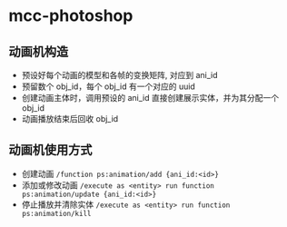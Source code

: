 # mcc-photoshop

## 动画机构造

- 预设好每个动画的模型和各帧的变换矩阵, 对应到 ani_id
- 预留数个 obj_id，每个 obj_id 有一个对应的 uuid
- 创建动画主体时，调用预设的 ani_id 直接创建展示实体，并为其分配一个 obj_id
- 动画播放结束后回收 obj_id

## 动画机使用方式

- 创建动画 `/function ps:animation/add {ani_id:<id>}`
- 添加或修改动画 `/execute as <entity> run function ps:animation/update {ani_id:<id>}`
- 停止播放并清除实体 `/execute as <entity> run function ps:animation/kill`